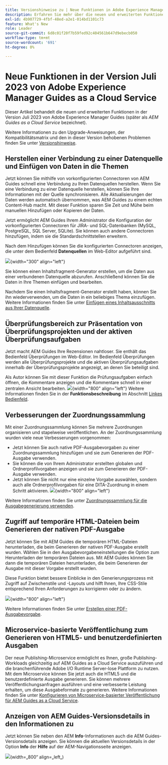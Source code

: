 ```yaml
---
title: Versionshinweise zu | Neue Funktionen in Adobe Experience Manager Guides, Version Juli 2023
description: Erfahren Sie mehr über die neuen und erweiterten Funktionen der Version Juli 2023 von Adobe Experience Manager Guides as a Cloud Service
exl-id: 4b907729-4fbf-48ed-a2e1-014bd1101c73
feature: What's New
role: Leader
source-git-commit: 6d8c01f20f7b59fed92c404561b647d9ebecb050
workflow-type: tm+mt
source-wordcount: '691'
ht-degree: 0%

---
```


# Neue Funktionen in der Version Juli 2023 von Adobe Experience Manager Guides as a Cloud Service

Dieser Artikel behandelt die neuen und erweiterten Funktionen in der Version Juli 2023 von Adobe Experience Manager Guides (später als *AEM Guides as a Cloud Service* bezeichnet).

Weitere Informationen zu den Upgrade-Anweisungen, der Kompatibilitätsmatrix und den in dieser Version behobenen Problemen finden Sie unter [Versionshinweise](release-notes-2023-7-0.md).

## Herstellen einer Verbindung zu einer Datenquelle und Einfügen von Daten in die Themen

Jetzt können Sie mithilfe von vorkonfigurierten Connectoren von AEM Guides schnell eine Verbindung zu Ihren Datenquellen herstellen. Wenn Sie eine Verbindung zu einer Datenquelle herstellen, können Sie Ihre Informationen mit der Quelle synchronisieren. Alle Aktualisierungen der Daten werden automatisch übernommen, was AEM Guides zu einem echten Content-Hub macht. Mit dieser Funktion sparen Sie Zeit und Mühe beim manuellen Hinzufügen oder Kopieren der Daten.

Jetzt ermöglicht AEM Guides Ihrem Administrator die Konfiguration der vorkonfigurierten Connectoren für JIRA- und SQL-Datenbanken (MySQL, PostgreSQL, SQL Server, SQLite). Sie können auch andere Connectoren hinzufügen, indem sie die Standardschnittstellen erweitern.

Nach dem Hinzufügen können Sie die konfigurierten Connectoren anzeigen, die unter dem Bedienfeld **Datenquellen** im Web-Editor aufgeführt sind.

![](assets/code-snippet-generator.png){width="300" align="left"}

Sie können einen Inhaltsfragment-Generator erstellen, um die Daten aus einer verbundenen Datenquelle abzurufen. Anschließend können Sie die Daten in Ihre Themen einfügen und bearbeiten.

Nachdem Sie einen Inhaltsfragment-Generator erstellt haben, können Sie ihn wiederverwenden, um die Daten in ein beliebiges Thema einzufügen. Weitere Informationen finden Sie unter [Einfügen eines Inhaltsausschnitts aus Ihrer Datenquelle](../user-guide/web-editor-content-snippet.md).



## Überprüfungsbereich zur Präsentation von Überprüfungsprojekten und der aktiven Überprüfungsaufgaben

Jetzt macht AEM Guides Ihre Rezensionen nahtloser. Sie enthält das Bedienfeld Überprüfungen im Web-Editor. Im Bedienfeld Überprüfungen werden alle Überprüfungsprojekte und die aktiven Überprüfungsaufgaben innerhalb der Überprüfungsprojekte angezeigt, an denen Sie beteiligt sind.

Als Autor können Sie mit dieser Funktion die Prüfungsaufgaben einfach öffnen, die Kommentare anzeigen und die Kommentare schnell in einer zentralen Ansicht bearbeiten.
![](assets/active-review-task-comments.png){width="800" align="left"}
Weitere Informationen finden Sie in der **Funktionsbeschreibung** im Abschnitt [Linkes Bedienfeld](../user-guide/web-editor-features.md#id2051EA0M0HS).


## Verbesserungen der Zuordnungssammlung

Mit einer Zuordnungssammlung können Sie mehrere Zuordnungen organisieren und stapelweise veröffentlichen. An der Zuordnungssammlung wurden viele neue Verbesserungen vorgenommen:

- Jetzt können Sie auch native PDF-Ausgabevorgaben zu einer Zuordnungssammlung hinzufügen und sie zum Generieren der PDF-Ausgabe verwenden.
- Sie können die von Ihrem Administrator erstellten globalen und Ordnerprofilvorgaben anzeigen und sie zum Generieren der PDF-Ausgabe verwenden.
- Jetzt können Sie nicht nur eine einzelne Vorgabe auswählen, sondern auch alle Ordnerprofilvorgaben für eine DITA-Zuordnung in einem Schritt aktivieren.
  ![](assets/edit-map-collection.png){width="800" align="left"}

Weitere Informationen finden Sie unter [Zuordnungssammlung für die Ausgabegenerierung verwenden](../user-guide/generate-output-use-map-collection-output-generation.md).

## Zugriff auf temporäre HTML-Dateien beim Generieren der nativen PDF-Ausgabe

Jetzt können Sie mit AEM Guides die temporären HTML-Dateien herunterladen, die beim Generieren der nativen PDF-Ausgabe erstellt wurden. Wählen Sie in den Ausgabevorgabeneinstellungen die Option zum Herunterladen der temporären Dateien aus.  Mit AEM Guides können Sie dann die temporären Dateien herunterladen, die beim Generieren der Ausgabe mit dieser Vorgabe erstellt wurden.

Diese Funktion bietet bessere Einblicke in den Generierungsprozess mit Zugriff auf Zwischenstile und -Layouts und hilft Ihnen, Ihre CSS-Stile entsprechend Ihren Anforderungen zu korrigieren oder zu ändern.

![](assets/native-pdf-advanced-settings.png){width="800" align="left"}

Weitere Informationen finden Sie unter [Erstellen einer PDF-Ausgabevorgabe](../web-editor/native-pdf-web-editor.md#create-output-preset).

## Microservice-basierte Veröffentlichung zum Generieren von HTML5- und benutzerdefinierten Ausgaben

Der neue Publishing-Microservice ermöglicht es Ihnen, große Publishing-Workloads gleichzeitig auf AEM Guides as a Cloud Service auszuführen und die branchenführende Adobe I/O Runtime Server-lose Plattform zu nutzen. Mit dem Microservice können Sie jetzt auch die HTML5 und die benutzerdefinierte Ausgabe generieren.
Sie können mehrere Veröffentlichungsanfragen ausführen und eine verbesserte Leistung erhalten, um diese Ausgabeformate zu generieren.
Weitere Informationen finden Sie unter [Konfigurieren von Microservice-basierter Veröffentlichung für AEM Guides as a Cloud Service](../knowledge-base/publishing/configure-microservices.md).

## Anzeigen von AEM Guides-Versionsdetails in den Informationen zu

Jetzt können Sie neben den AEM **Info**-Informationen auch die AEM Guides-Versionsdetails anzeigen. Sie können die aktuellen Versionsdetails in der Option **Info** der **Hilfe** auf der AEM-Navigationsseite anzeigen.

![](assets/about-aem-help.png)(width=„800“ align=„left„)
